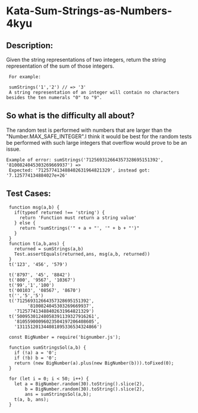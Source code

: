 # Kata-Sum-Strings-as-Numbers-4kyu


Description:
-
Given the string representations of two integers, return the string representation of the sum of those integers.

     For example:

     sumStrings('1','2') // => '3'
     A string representation of an integer will contain no characters besides the ten numerals "0" to "9".

 So what is the difficulty all about?
 -
 The random test is performed with numbers that are larger than the "Number.MAX_SAFE_INTEGER".I think it would be best for the random tests  be performed with such large integers that overflow would prove to be an issue.

    Example of error: sumStrings('712569312664357328695151392', '8100824045303269669937') =>
     Expected: '712577413488402631964821329', instead got: '7.125774134884027e+26'









Test Cases:
-

     function msg(a,b) {
       if(typeof returned !== 'string') {
         return 'Function must return a string value'
       } else {
         return "sumStrings('" + a + "', '" + b + "')"
       }
     }
     function t(a,b,ans) {
       returned = sumStrings(a,b)
       Test.assertEquals(returned,ans, msg(a,b, returned))
     }
     t('123', '456', '579')

     t('8797', '45', '8842')
     t('800', '9567', '10367')
     t('99','1','100') 
     t('00103', '08567', '8670')
     t('','5','5')
     t('712569312664357328695151392',
            '8100824045303269669937',
       '712577413488402631964821329')
     t('50095301248058391139327916261',
       '81055900096023504197206408605',
       '131151201344081895336534324866')

     const BigNumber = require('bignumber.js');

     function sumStringsSol(a,b) { 
       if (!a) a = '0';
       if (!b) b = '0';
       return (new BigNumber(a).plus(new BigNumber(b))).toFixed(0);
     }  

     for (let i = 0; i < 50; i++) {
       let a = BigNumber.random(30).toString().slice(2),
           b = BigNumber.random(30).toString().slice(2),
           ans = sumStringsSol(a,b);
       t(a, b, ans);
     }  

